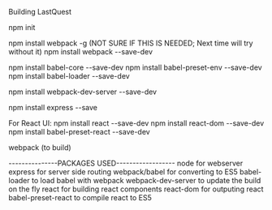 Building LastQuest

npm init

npm install webpack -g (NOT SURE IF THIS IS NEEDED; Next time will try without it)
npm install webpack --save-dev

npm install babel-core --save-dev
npm install babel-preset-env --save-dev
npm install babel-loader --save-dev

npm install webpack-dev-server --save-dev

npm install express --save 

For React UI:
npm install react --save-dev
npm install react-dom --save-dev
npm install babel-preset-react --save-dev


webpack (to build)

---------------PACKAGES USED------------------
node for webserver
express for server side routing
webpack/babel for converting to ES5
babel-loader to load babel with webpack
webpack-dev-server to update the build on the fly
react for building react components
react-dom for outputing react 
babel-preset-react to compile react to ES5
